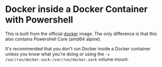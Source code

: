 # Docker inside a Docker Container with Powershell

This is built from the official [docker](https://hub.docker.com/_/docker) image. The only difference is that this also contains Powershell Core (amd64 alpine).

It's recommended that you don't run Docker inside a Docker container unless you know what you're doing or using the `-v /var/run/docker.sock:/var/run/docker.sock` volume mount.